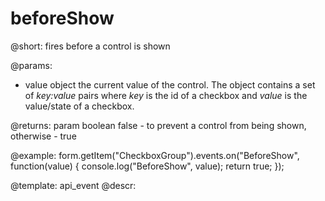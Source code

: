 beforeShow
=============

@short: fires before a control is shown
 

@params:
- value     object     the current value of the control. The object contains a set of <i>key:value</i> pairs where <i>key</i> is the id of a checkbox and <i>value</i> is the value/state of a checkbox.

@returns:
param   boolean     false - to prevent a control from being shown, otherwise - true


@example:
form.getItem("CheckboxGroup").events.on("BeforeShow", function(value) {
    console.log("BeforeShow", value);
    return true;
});


@template: api_event
@descr:


